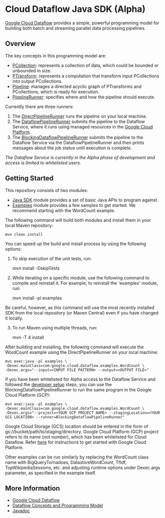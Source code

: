 # Cloud Dataflow Java SDK (Alpha)

[Google Cloud Dataflow](http://cloud.google.com/dataflow)
provides a simple, powerful programming model for building both batch
and streaming parallel data processing pipelines.

## Overview

The key concepts in this programming model are:

* [PCollection](https://github.com/GoogleCloudPlatform/DataflowJavaSDK/blob/master/sdk/src/main/java/com/google/cloud/dataflow/sdk/values/PCollection.java):
represents a collection of data, which could be bounded or unbounded in size.
* [PTransform](https://github.com/GoogleCloudPlatform/DataflowJavaSDK/blob/master/sdk/src/main/java/com/google/cloud/dataflow/sdk/transforms/PTransform.java):
represents a computation that transform input PCollections into output
PCollections.
* [Pipeline](https://github.com/GoogleCloudPlatform/DataflowJavaSDK/blob/master/sdk/src/main/java/com/google/cloud/dataflow/sdk/Pipeline.java):
manages a directed acyclic graph of PTransforms and PCollections, which is ready
for execution.
* [PipelineRunner](https://github.com/GoogleCloudPlatform/DataflowJavaSDK/blob/master/sdk/src/main/java/com/google/cloud/dataflow/sdk/runners/PipelineRunner.java):
specifies where and how the pipeline should execute.

Currently there are three runners:

  1. The [DirectPipelineRunner](https://github.com/GoogleCloudPlatform/DataflowJavaSDK/blob/master/sdk/src/main/java/com/google/cloud/dataflow/sdk/runners/DirectPipelineRunner.java)
runs the pipeline on your local machine.
  2. The
[DataflowPipelineRunner](https://github.com/GoogleCloudPlatform/DataflowJavaSDK/blob/master/sdk/src/main/java/com/google/cloud/dataflow/sdk/runners/DataflowPipelineRunner.java)
submits the pipeline to the Dataflow Service, where it runs using managed
resources in the [Google Cloud Platform](http://cloud.google.com).
  3. The
[BlockingDataflowPipelineRunner](https://github.com/GoogleCloudPlatform/DataflowJavaSDK/blob/master/sdk/src/main/java/com/google/cloud/dataflow/sdk/runners/BlockingDataflowPipelineRunner.java)
submits the pipeline to the Dataflow Service via the DataflowPipelineRunner and
then prints messages about the job status until execution is complete.

_The Dataflow Service is currently in the Alpha phase of development and
access is limited to whitelisted users._

## Getting Started

This repository consists of two modules:

* [Java SDK](https://github.com/GoogleCloudPlatform/DataflowJavaSDK/blob/master/sdk)
module provides a set of basic Java APIs to program against.
* [Examples](https://github.com/GoogleCloudPlatform/DataflowJavaSDK/blob/master/examples)
module provides a few samples to get started. We recommend starting with the
WordCount example.

The following command will build both modules and install them in your local
Maven repository:

    mvn clean install

You can speed up the build and install process by using the following options:

  1. To skip execution of the unit tests, run:

        mvn install -DskipTests

  2. While iterating on a specific module, use the following command to compile
  and reinstall it. For example, to reinstall the 'examples' module, run:

        mvn install -pl examples

  Be careful, however, as this command will use the most recently installed SDK
  from the local repository (or Maven Central) even if you have changed it
  locally.

  3. To run Maven using multiple threads, run:

        mvn -T 4 install

After building and installing, the following command will execute the WordCount
example using the DirectPipelineRunner on your local machine:

    mvn exec:java -pl examples \
    -Dexec.mainClass=com.google.cloud.dataflow.examples.WordCount \
    -Dexec.args="--input=<INPUT FILE PATTERN> --output=<OUTPUT FILE>"

If you have been whitelisted for Alpha access to the Dataflow Service and
followed the [developer setup](https://cloud.google.com/dataflow/java-sdk/getting-started#DeveloperSetup)
steps, you can use the BlockingDataflowPipelineRunner to run the same program in
the Google Cloud Platform (GCP):

    mvn exec:java -pl examples \
    -Dexec.mainClass=com.google.cloud.dataflow.examples.WordCount \
    -Dexec.args="--project=<YOUR GCP PROJECT NAME> --stagingLocation=<YOUR GCS LOCATION> --runner=BlockingDataflowPipelineRunner"

Google Cloud Storage (GCS) location should be entered in the form of
gs://bucket/path/to/staging/directory. Google Cloud Platform (GCP) project
refers to its name (not number), which has been whitelisted for Cloud Dataflow.
Refer [here](https://cloud.google.com/) for instructions to get started with
Google Cloud Platform.

Other examples can be run similarly by replacing the WordCount class name with
BigQueryTornadoes, DatastoreWordCount, TfIdf, TopWikipediaSessions, etc. and
adjusting runtime options under Dexec.args parameter, as specified in the
example itself.

## More Information

* [Google Cloud Dataflow](http://cloud.google.com/dataflow)
* [Dataflow Concepts and Programming Model](https://cloud.google.com/dataflow/java-sdk/building-a-pipeline)
* [Javadoc](https://cloud.google.com/dataflow/java-sdk/JavaDoc/index)
